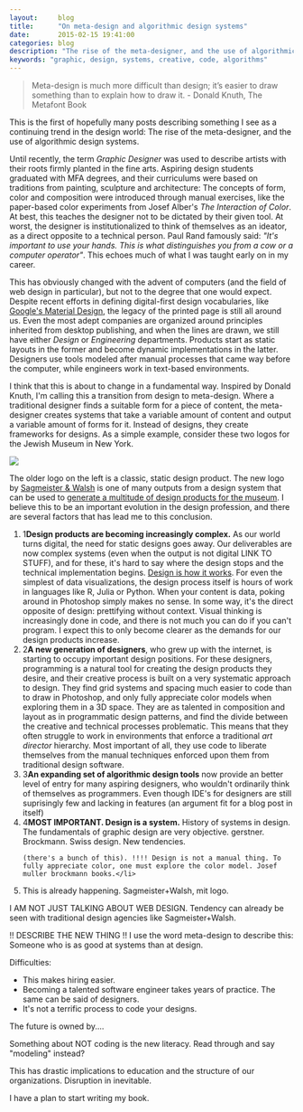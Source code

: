```yaml
---
layout:     blog
title:      "On meta-design and algorithmic design systems"
date:       2015-02-15 19:41:00
categories: blog
description: "The rise of the meta-designer, and the use of algorithmic design systems."
keywords: "graphic, design, systems, creative, code, algorithms"
---
```


> Meta-design is much more difficult than design; it’s easier to draw something than to explain how to draw it. - Donald Knuth, The Metafont Book

This is the first of hopefully many posts describing something I see as a continuing trend in the design world: The rise of the meta-designer, and the use of algorithmic design systems.

Until recently, the term *Graphic Designer* was used to describe artists with their roots firmly planted in the fine arts. Aspiring design students graduated with MFA degrees, and their curriculums were based on traditions from painting, sculpture and architecture: The concepts of form, color and composition were introduced through manual exercises, like the paper-based color experiments from Josef Alber's *The Interaction of Color*. At best, this teaches the designer not to be dictated by their given tool. At worst, the designer is institutionalized to think of themselves as an ideator, as a direct opposite to a technical person. Paul Rand famously said: *"It's important to use your hands. This is what distinguishes you from a cow or a computer operator"*. This echoes much of what I was taught early on in my career.

This has obviously changed with the advent of computers (and the field of web design in particular), but not to the degree that one would expect. Despite recent efforts in defining digital-first design vocabularies, like [Google's Material Design](http://www.google.com/design/spec/material-design/introduction.html), the legacy of the printed page is still all around us. Even the most adept companies are organized around principles inherited from desktop publishing, and when the lines are drawn, we still have either *Design* or *Engineering* departments. Products start as static layouts in the former and become dynamic implementations in the latter. Designers use tools modeled after manual processes that came way before the computer, while engineers work in text-based environments. 

I think that this is about to change in a fundamental way. Inspired by Donald Knuth, I'm calling this a transition from design to meta-design. Where a traditional designer finds a suitable form for a piece of content, the meta-designer creates systems that take a variable amount of content and output a variable amount of forms for it. Instead of designs, they create frameworks for designs. As a simple example, consider these two logos for the Jewish Museum in New York.

<div class="wide-750">
  <img src="{% asset_path blog/jewish.jpg %}" />
</div>

The older logo on the left is a classic, static design product. The new logo by [Sagmeister & Walsh](http://www.sagmeisterwalsh.com/) is one of many outputs from a design system that can be used to [generate a multitude of design products for the museum](http://www.sagmeisterwalsh.com/work/project/jewish-museum-identity/). I believe this to be an important evolution in the design profession, and there are several factors that has lead me to this conclusion.

<ol class="bignums">

  <li><span class="bignum">1</span><strong>Design products are becoming increasingly complex.</strong> As our world turns  digital, the need for static designs goes away. Our deliverables are now complex systems (even when the output is not digital LINK TO STUFF), and for these, it's hard to say where the design stops and the technical implementation begins. <a href="http://daringfireball.net/2012/02/walter_isaacson_steve_jobs">Design is how it works</a>. For even the simplest of data visualizations, the design process itself is hours of work in languages like R, Julia or Python. When your content is data, poking around in Photoshop simply makes no sense. In some way, it's the direct opposite of design: prettifying without context. Visual thinking is increasingly done in code, and there is not much you can do if you can't program. I expect this to only become clearer as the demands for our design products increase.</li>

  <li><span class="bignum">2</span><strong>A new generation of designers</strong>, who grew up with the internet, is starting to occupy important design positions. For these designers, programming is a natural tool for creating the design products they desire, and their creative process is built on a very systematic approach to design. They find grid systems and spacing much easier to code than to draw in Photoshop, and only fully appreciate color models when exploring them in a 3D space. They are as talented in composition and layout as in programmatic design patterns, and find the divide between the creative and technical processes problematic. This means that they often struggle to work in environments that enforce a traditional <em>art director</em> hierarchy. Most important of all, they use code to liberate themselves from the manual techniques enforced upon them from traditional design software.</li>
  
  <li><span class="bignum">3</span><strong>An expanding set of algorithmic design tools</strong> now provide an better level of entry for many aspiring designers, who wouldn't ordinarily think of themselves as programmers. Even though IDE's for designers are still suprisingly few and lacking in features (an argument fit for a blog post in itself)

</li>

  <li><span class="bignum">4</span><strong>MOST IMPORTANT. Design is a system.</strong> History of systems in design. The fundamentals of graphic design are very objective. gerstner. Brockmann. Swiss design. New tendencies.

    (there's a bunch of this). !!!! Design is not a manual thing. To fully appreciate color, one must explore the color model. Josef muller brockmann books.</li>


  <li>This is already happening. Sagmeister+Walsh, mit logo.

</ol>

I AM NOT JUST TALKING ABOUT WEB DESIGN.
Tendency can already be seen with traditional design agencies like Sagmeister+Walsh.

!! DESCRIBE THE NEW THING !! I use the word meta-design to describe this: Someone who is as good at systems than at design.


Difficulties: 

- This makes hiring easier.
- Becoming a talented software engineer takes years of practice. The same can be said of designers.
- It's not a terrific process to code your designs.


The future is owned by....

Something about NOT coding is the new literacy. Read through and say "modeling" instead?

This has drastic implications to education and the structure of our organizations. Disruption in inevitable.

I have a plan to start writing my book.
